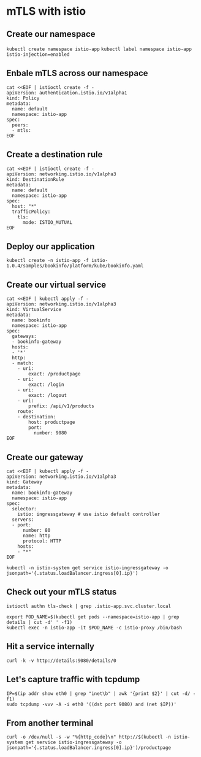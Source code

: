 # mTLS with istio

## Create our namespace
`kubectl create namespace istio-app`
`kubectl label namespace istio-app istio-injection=enabled`

## Enbale mTLS across our namespace
```
cat <<EOF | istioctl create -f -
apiVersion: authentication.istio.io/v1alpha1
kind: Policy
metadata:
  name: default
  namespace: istio-app
spec:
  peers:
  - mtls:
EOF
```

## Create a destination rule
```
cat <<EOF | istioctl create -f -
apiVersion: networking.istio.io/v1alpha3
kind: DestinationRule
metadata:
  name: default
  namespace: istio-app
spec:
  host: "*"
  trafficPolicy:
    tls:
      mode: ISTIO_MUTUAL
EOF
```

## Deploy our application
`kubectl create -n istio-app -f istio-1.0.4/samples/bookinfo/platform/kube/bookinfo.yaml`

## Create our virtual service
```
cat <<EOF | kubectl apply -f -
apiVersion: networking.istio.io/v1alpha3
kind: VirtualService
metadata:
  name: bookinfo
  namespace: istio-app
spec:
  gateways:
  - bookinfo-gateway
  hosts:
  - '*'
  http:
  - match:
    - uri:
        exact: /productpage
    - uri:
        exact: /login
    - uri:
        exact: /logout
    - uri:
        prefix: /api/v1/products
    route:
    - destination:
        host: productpage
        port:
          number: 9080
EOF
```

## Create our gateway 
```
cat <<EOF | kubectl apply -f -
apiVersion: networking.istio.io/v1alpha3
kind: Gateway
metadata:
  name: bookinfo-gateway
  namespace: istio-app
spec:
  selector:
    istio: ingressgateway # use istio default controller
  servers:
  - port:
      number: 80
      name: http
      protocol: HTTP
    hosts:
    - "*"
EOF
```
`kubectl -n istio-system get service istio-ingressgateway -o jsonpath='{.status.loadBalancer.ingress[0].ip}')`

## Check out your mTLS status
`istioctl authn tls-check | grep .istio-app.svc.cluster.local`

```
export POD_NAME=$(kubectl get pods --namespace=istio-app | grep details | cut -d' ' -f1)
kubectl exec -n istio-app -it $POD_NAME -c istio-proxy /bin/bash
```

## Hit a service internally 
`curl -k -v http://details:9080/details/0` 

## Let's capture traffic with tcpdump
```
IP=$(ip addr show eth0 | grep "inet\b" | awk '{print $2}' | cut -d/ -f1)
sudo tcpdump -vvv -A -i eth0 '((dst port 9080) and (net $IP))'
```

## From another terminal
```
curl -o /dev/null -s -w "%{http_code}\n" http://$(kubectl -n istio-system get service istio-ingressgateway -o jsonpath='{.status.loadBalancer.ingress[0].ip}')/productpage
```

